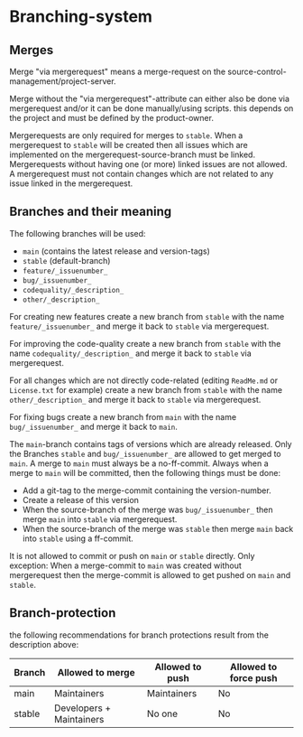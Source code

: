 # Branching-system

## Merges

Merge "via mergerequest" means a merge-request on the source-control-management/project-server.

Merge without the "via mergerequest"-attribute can either also be done via mergerequest and/or it can be done manually/using scripts. this depends on the project and must be defined by the product-owner.

Mergerequests are only required for merges to `stable`. When a mergerequest to `stable` will be created then all issues which are implemented on the mergerequest-source-branch must be linked. Mergerequests without having one (or more) linked issues are not allowed.
A mergerequest must not contain changes which are not related to any issue linked in the mergerequest.

## Branches and their meaning

The following branches will be used:

- `main` (contains the latest release and version-tags)
- `stable` (default-branch)
- `feature/_issuenumber_`
- `bug/_issuenumber_`
- `codequality/_description_`
- `other/_description_`

For creating new features create a new branch from `stable` with the name `feature/_issuenumber_` and merge it back to `stable` via mergerequest.

For improving the code-quality create a new branch from `stable` with the name `codequality/_description_` and merge it back to `stable` via mergerequest.

For all changes which are not directly code-related (editing `ReadMe.md` or `License.txt` for example) create a new branch from `stable` with the name `other/_description_` and merge it back to `stable` via mergerequest.

For fixing bugs create a new branch from `main` with the name `bug/_issuenumber_` and merge it back to `main`.

The `main`-branch contains tags of versions which are already released. Only the Branches `stable` and `bug/_issuenumber_` are allowed to get merged to `main`. A merge to `main` must always be a no-ff-commit. Always when a merge to `main` will be committed, then the following things must be done:

- Add a git-tag to the merge-commit containing the version-number.
- Create a release of this version
- When the source-branch of the merge was `bug/_issuenumber_` then merge `main` into `stable` via mergerequest.
- When the source-branch of the merge was `stable` then merge `main` back into `stable` using a ff-commit.

It is not allowed to commit or push on `main` or `stable` directly. Only exception: When a merge-commit to `main` was created without mergerequest then the merge-commit is allowed to get pushed on `main` and `stable`.

## Branch-protection

the following recommendations for branch protections result from the description above:

| Branch | Allowed to merge         | Allowed to push | Allowed to force push  |
|--------|--------------------------|-----------------|------------------------|
| main   | Maintainers              | Maintainers     |           No           |
| stable | Developers + Maintainers | No one          |           No           |
